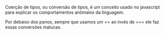 Coerção de tipos, ou conversão de tipos, é um conceito usado no javascript para explicar os comportamentos anômalos da linguagem.

Por debaixo dos panos, sempre que usamos um == ao invés de === ele faz essas conversões malucas.